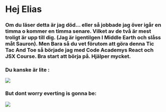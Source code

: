 # Hej Elias

### Om du läser detta är jag död... eller så jobbade jag över igår en timma o kommer en timma senare. Vilket av de två är mest troligt är upp till dig. (Jag är igentilgen I Middle Earth och slåss måt Sauron). Men Bara så du vet förutom att göra denna Tic Tac And Toe så började jag med Code Academys React och JSX Course. Bra start att börja på. Hjälper mycket. 

### Du kanske är lite :

![](https://media2.giphy.com/media/l0IypeKl9NJhPFMrK/giphy.gif?cid=3640f6095c7406d07679517a6ffd6707)

### But dont worry everting is gonna be:

![](https://media.giphy.com/media/lgRNj0m1oORfW/giphy.gif)
